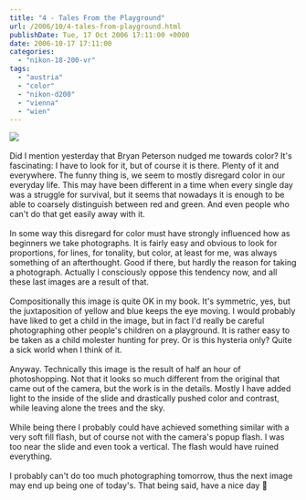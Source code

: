 ```yaml
---
title: "4 - Tales From the Playground"
url: /2006/10/4-tales-from-playground.html
publishDate: Tue, 17 Oct 2006 17:11:00 +0000
date: 2006-10-17 17:11:00
categories: 
  - "nikon-18-200-vr"
tags: 
  - "austria"
  - "color"
  - "nikon-d200"
  - "vienna"
  - "wien"
---
```

<a href="https://d25zfm9zpd7gm5.cloudfront.net/1200x1200/2006/20061017_164106_ps.jpg"><img src="https://d25zfm9zpd7gm5.cloudfront.net/0600x0600/2006/20061017_164106_ps.jpg"/></a><br/><br/>Did I mention yesterday that Bryan Peterson nudged me towards color? It's fascinating: I have to look for it, but of course it is there. Plenty of it and everywhere. The funny thing is, we seem to mostly disregard color in our everyday life. This may have been different in a time when every single day was a struggle for survival, but it seems that nowadays it is enough to be able to coarsely distinguish between red and green. And even people who can't do that get easily away with it.<br/><br/>In some way this disregard for color must have strongly influenced how as beginners we take photographs. It is fairly easy and obvious to look for proportions, for lines, for tonality, but color, at least for me, was always something of an afterthought. Good if there, but hardly the reason for taking a photograph. Actually I consciously oppose this tendency now, and all these last images are a result of that.<br/><br/>Compositionally this image is quite OK in my book. It's symmetric, yes, but the juxtaposition of yellow and blue keeps the eye moving. I would probably have liked to get a child in the image, but in fact I'd really be careful photographing other people's children on a playground. It is rather easy to be taken as a child molester hunting for prey. Or is this hysteria only? Quite a sick world when I think of it.<br/><br/>Anyway. Technically this image is the result of half an hour of photoshopping. Not that it looks so much different from the original that came out of the camera, but the work is in the details. Mostly I have added light to the inside of the slide and drastically pushed color and contrast, while leaving alone the trees and the sky.<br/><br/>While being there I probably could have achieved something similar with a very soft  fill flash, but of course not with the camera's popup flash. I was too near the slide and even took a vertical. The flash would have ruined everything.<br/><br/>I probably can't do too much photographing tomorrow, thus the next image may end up being one of today's. That being said, have a nice day 🙂
